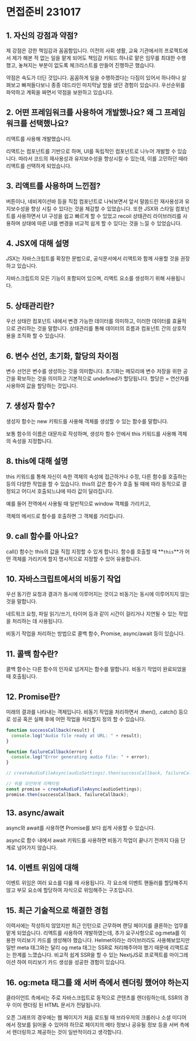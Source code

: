# 면접준비 231017

## 1. 자신의 강점과 약점?

제 강점은 강한 책임감과 꼼꼼함입니다. 이전의 사회 생활, 교육 기관에서의 프로젝트에서 제가 해본 적 없는 일을 맡게 되어도 책임감 키워드 하나로 맡은 임무를 최대한 수행했고, 놓쳐지는 부분이 없도록 체크리스트를 만들어 진행하곤 했습니다.

약점은 속도가 더딘 것입니다. 꼼꼼하게 일을 수행하겠다는 다짐이 있어서 하나하나 살펴보고 빠져들다보니 종종 데드라인 마지막날 밤을 샜던 경험이 있습니다. 우선순위를 파악하고 계획을 짜면서 약점을 보완하고 있습니다.

## ****2. 어떤 프레임워크를 사용하여 개발했나요? 왜 그 프레임워크를 선택했나요?****

리액트를 사용해 개발했습니다. 

리액트는 컴포넌트를 기반으로 하며, UI를 독립적인 컴포넌트로 나누어 개발할 수 있습니다. 따라서 코드의 재사용성과 유지보수성을 향상시킬 수 있는데, 이를 고민하던 때라 리액트를 선택하게 되었습니다.

## 3. 리액트를 사용하며 느낀점?

버튼이나, 네비게이션바 등을 직접 컴포넌트로 나눠보면서 앞서 말씀드린 재사용성과 유지보수성을 향상 시킬 수 있다는 것을 체감할 수 있었습니다. 또한 JSX와 스타일 컴포넌트를 사용하면서 UI 구성을 쉽고 빠르게 할 수 있었고 recoil 상태관리 라이브러리를 사용하며 상태에 따른 UI를 변경을 비교적 쉽게 할 수 있다는 것을 느낄 수 있었습니다.

## 4. JSX에 대해 설명

JSX는 자바스크립트를 확장한 문법으로, 공식문서에서 리액트와 함께 사용할 것을 권장하고 있습니다.

자바스크립트의 모든 기능이 포함되어 있으며, 리액트 요소를 생성하기 위해 사용됩니다.

## 5. 상태관리란?

우선 상태란 컴포넌트 내에서 변경 가능한 데이터를 의미하고, 이러한 데이터를 효율적으로 관리하는 것을 말합니다. 상태관리를 통해 데이터의 흐름과 컴포넌트 간의 상호작용을 조직화 할 수 있습니다.

## 6. 변수 선언, 초기화, 할당의 차이점

변수 선언은 변수를 생성하는 것을 의미합니다. 초기화는 메모리에 변수 저장을 위한 공간을 확보하는 것을 의미하고 기본적으로 undefined가 할당됩니다. 할당은 = 연산자를 사용하여 값을 할당하는 것입니다.

## 7. 생성자 함수?

생성자 함수는 new 키워드를 사용해 객체를 생성할 수 있는 함수를 말합니다. 

보통 함수의 이름은 대문자로 작성하며, 생성자 함수 안에서 this 키워드를 사용해 객체의 속성을 지정합니다. 

## 8. this에 대해 설명

this 키워드를 통해 자신이 속한 객체의 속성에 접근하거나 수정, 다른 함수를 호출하는 등의 다양한 작업을 할 수 있습니다. this의 값은 함수가 호출 될 때에 따라 동적으로 결정되고 어디서 호출되느냐에 따라 값이 달라집니다.

예를 들어 전역에서 사용될 때 일반적으로 window 객체를 가리키고,

객체의 메서드로 함수를 호출하면 그 객체를 가리킵니다.

## 9. call 함수를 아나요?

call() 함수는 this의 값을 직접 지정할 수 있게 합니다. 함수를 호출할 때 **`this`**가 어떤 객체를 가리키게 할지 명시적으로 지정할 수 있어 유용합니다.

## 10. 자바스크립트에서의 비동기 작업

우선 동기란 요청과 결과가 동시에 이루어지는 것이고 비동기는 동시에 이루어지지 않는 것을 말합니다.

네트워크 요청, 파일 읽기/쓰기, 타이머 등과 같이 시간이 걸리거나 지연될 수 있는 작업을 처리하는 데 사용됩니다.

비동기 작업을 처리하는 방법으로 콜백 함수, Promise, async/await 등이 있습니다.

## 11. 콜백 함수란?

콜백 함수는 다른 함수의 인자로 넘겨지는 함수를 말합니다. 비동기 작업이 완료되었을 때 호출됩니다.

## 12. Promise란?

미래의 결과를 나타내는 객체입니다. 비동기 작업을 처리하면서 .then(), .catch() 등으로 성공 혹은 실패 후에 어떤 작업을 처리할지 정의 할 수 있습니다.

```jsx
function successCallback(result) {
  console.log("Audio file ready at URL: " + result);
}

function failureCallback(error) {
  console.log("Error generating audio file: " + error);
}

// createAudioFileAsync(audioSettings).then(successCallback, failureCallback);

// 위를 모던하게 리팩터링
const promise = createAudioFileAsync(audioSettings);
promise.then(successCallback, failureCallback);
```

## 13. async/await

async와 await를 사용하면 Promise를 보다 쉽게 사용할 수 있습니다.

async로 함수 내에서 await 키워드를 사용하면 비동기 작업이 끝나기 전까지 다음 단계로 넘어가지 않습니다. 

## 14. 이벤트 위임에 대해

이벤트 위임은 여러 요소를 다룰 때 사용됩니다. 각 요소에 이벤트 핸들러를 할당해주지 않고 부모 요소에 할당하여 자식으로 위임해주는 구조입니다.

## 15. 최근 기술적으로 해결한 경험

이력서에는 작성하지 않았지만 최근 인턴으로 근무하며 랜딩 페이지를 클론하는 업무를 맡게 되었습니다. 리액트를 사용하여 개발하였는데, 추가 요구사항으로 og:meta를 이용한 미리보기 카드를 생성해야 했습니다. Helmet이라는 라이브러리도 사용해보았지만 일반 meta 태그와는 달리 og meta 태그는 SSR로 처리해주어야 했기 때문에 리액트로는 한계를 느꼈습니다. 비교적 쉽게 SSR을 할 수 있는 NextjJS로 프로젝트를 마이그레이션 하여 미리보기 카드 생성을 성공한 경험이 있습니다.

## 16. og:meta 태그를 왜 서버 측에서 렌더링 했어야 하는지

클라이언트 측에서는 주로 자바스크립트로 동적으로 콘텐츠를 렌더링하는데, SSR의 경우 이미 렌더링 된 HTML 문서가 전달됩니다. 

오픈 그래프의 경우에는 웹 페이지가 처음 로드될 때 브라우저의 크롤러나 소셜 미디어에서 정보를 읽어올 수 있어야 하므로 페이지의 메타 정보나 공유될 정보 등을 서버 측에서 렌더링하고 제공하는 것이 일반적이라고 생각합니다.
